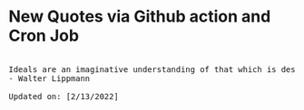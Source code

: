# New Quotes via Github action and Cron Job

<pre>
<!-- #quote -->
Ideals are an imaginative understanding of that which is desirable in that which is possible.
- Walter Lippmann

Updated on: [2/13/2022]
<!-- #quoteEnd -->
</pre>
